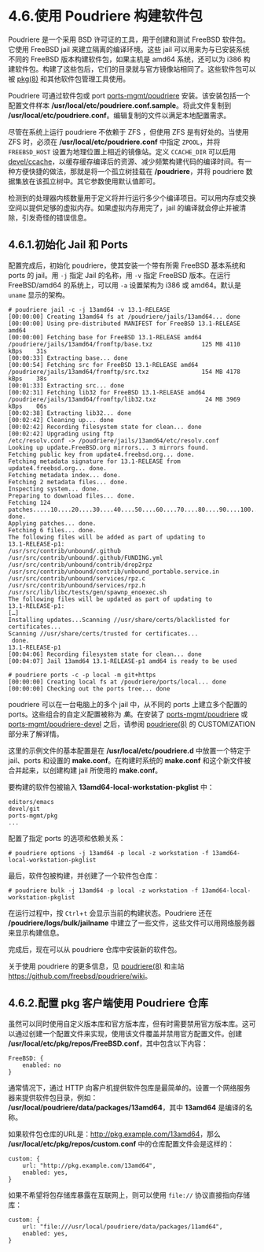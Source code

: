 # 4.6.使用 Poudriere 构建软件包

Poudriere 是一个采用 BSD 许可证的工具，用于创建和测试 FreeBSD 软件包。它使用 FreeBSD jail 来建立隔离的编译环境。这些 jail 可以用来为与已安装系统不同的 FreeBSD 版本构建软件包，如果主机是 amd64 系统，还可以为 i386 构建软件包。构建了这些包后，它们的目录就与官方镜像站相同了。这些软件包可以被 [pkg(8)](https://www.freebsd.org/cgi/man.cgi?query=pkg&sektion=8&format=html) 和其他软件包管理工具使用。

Poudriere 可通过软件包或 port [ports-mgmt/poudriere](https://cgit.freebsd.org/ports/tree/ports-mgmt/poudriere/pkg-descr) 安装。该安装包括一个配置文件样本  **/usr/local/etc/poudriere.conf.sample**。将此文件复制到 **/usr/local/etc/poudriere.conf**。编辑复制的文件以满足本地配置需求。

尽管在系统上运行 poudriere 不依赖于 ZFS ，但使用 ZFS 是有好处的。当使用 ZFS 时，必须在 **/usr/local/etc/poudriere.conf** 中指定 `ZPOOL`，并将 `FREEBSD_HOST` 设置为地理位置上相近的镜像站。定义 `CCACHE_DIR` 可以启用 [devel/ccache](https://cgit.freebsd.org/ports/tree/devel/ccache/pkg-descr)，以缓存缓存编译后的资源、减少频繁构建代码的编译时间。有一种方便快捷的做法，那就是将一个孤立树挂载在 **/poudriere**，并将 poudriere 数据集放在该孤立树中。其它参数使用默认值即可。

检测到的处理器内核数量用于定义将并行运行多少个编译项目。可以用内存或交换空间以提供足够的虚拟内存。如果虚拟内存用完了，jail 的编译就会停止并被清除，引发奇怪的错误信息。

##  4.6.1.初始化 Jail 和 Ports

配置完成后，初始化 poudriere，使其安装一个带有所需 FreeBSD 基本系统和 ports 的 jail。用 `-j` 指定 Jail 的名称，用 `-v` 指定 FreeBSD 版本。在运行 FreeBSD/amd64 的系统上，可以用 `-a` 设置架构为 i386 或 amd64。默认是 `uname` 显示的架构。

```
# poudriere jail -c -j 13amd64 -v 13.1-RELEASE
[00:00:00] Creating 13amd64 fs at /poudriere/jails/13amd64... done
[00:00:00] Using pre-distributed MANIFEST for FreeBSD 13.1-RELEASE amd64
[00:00:00] Fetching base for FreeBSD 13.1-RELEASE amd64
/poudriere/jails/13amd64/fromftp/base.txz              125 MB 4110 kBps    31s
[00:00:33] Extracting base... done
[00:00:54] Fetching src for FreeBSD 13.1-RELEASE amd64
/poudriere/jails/13amd64/fromftp/src.txz               154 MB 4178 kBps    38s
[00:01:33] Extracting src... done
[00:02:31] Fetching lib32 for FreeBSD 13.1-RELEASE amd64
/poudriere/jails/13amd64/fromftp/lib32.txz              24 MB 3969 kBps    06s
[00:02:38] Extracting lib32... done
[00:02:42] Cleaning up... done
[00:02:42] Recording filesystem state for clean... done
[00:02:42] Upgrading using ftp
/etc/resolv.conf -> /poudriere/jails/13amd64/etc/resolv.conf
Looking up update.FreeBSD.org mirrors... 3 mirrors found.
Fetching public key from update4.freebsd.org... done.
Fetching metadata signature for 13.1-RELEASE from update4.freebsd.org... done.
Fetching metadata index... done.
Fetching 2 metadata files... done.
Inspecting system... done.
Preparing to download files... done.
Fetching 124 patches.....10....20....30....40....50....60....70....80....90....100....110....120.. done.
Applying patches... done.
Fetching 6 files... done.
The following files will be added as part of updating to
13.1-RELEASE-p1:
/usr/src/contrib/unbound/.github
/usr/src/contrib/unbound/.github/FUNDING.yml
/usr/src/contrib/unbound/contrib/drop2rpz
/usr/src/contrib/unbound/contrib/unbound_portable.service.in
/usr/src/contrib/unbound/services/rpz.c
/usr/src/contrib/unbound/services/rpz.h
/usr/src/lib/libc/tests/gen/spawnp_enoexec.sh
The following files will be updated as part of updating to
13.1-RELEASE-p1:
[…]
Installing updates...Scanning //usr/share/certs/blacklisted for certificates...
Scanning //usr/share/certs/trusted for certificates...
 done.
13.1-RELEASE-p1
[00:04:06] Recording filesystem state for clean... done
[00:04:07] Jail 13amd64 13.1-RELEASE-p1 amd64 is ready to be used
```

```
# poudriere ports -c -p local -m git+https
[00:00:00] Creating local fs at /poudriere/ports/local... done
[00:00:00] Checking out the ports tree... done
```

poudriere 可以在一台电脑上的多个 jail 中，从不同的 ports 上建立多个配置的 ports。这些组合的自定义配置被称为 *集*。在安装了 [ports-mgmt/poudriere](https://cgit.freebsd.org/ports/tree/ports-mgmt/poudriere/pkg-descr) 或 [ports-mgmt/poudriere-devel](https://cgit.freebsd.org/ports/tree/ports-mgmt/poudriere-devel/pkg-descr) 之后，请参阅 [poudriere(8)](https://www.freebsd.org/cgi/man.cgi?query=poudriere&sektion=8&format=html) 的 CUSTOMIZATION 部分来了解详情。

这里的示例文件的基本配置是在 **/usr/local/etc/poudriere.d** 中放置一个特定于 jail、ports 和设置的 **make.conf**。在构建时系统的 **make.conf** 和这个新文件被合并起来，以创建构建 jail 所使用的 **make.conf**。

要构建的软件包被输入 **13amd64-local-workstation-pkglist** 中：

```
editors/emacs
devel/git
ports-mgmt/pkg
...
```

配置了指定 ports 的选项和依赖关系：

```
# poudriere options -j 13amd64 -p local -z workstation -f 13amd64-local-workstation-pkglist
```

最后，软件包被构建，并创建了一个软件包仓库：

```
# poudriere bulk -j 13amd64 -p local -z workstation -f 13amd64-local-workstation-pkglist
```

在运行过程中，按 `Ctrl`+`t` 会显示当前的构建状态。Poudriere 还在  **/poudriere/logs/bulk/jailname** 中建立了一些文件，这些文件可以用网络服务器来显示构建信息。

完成后，现在可以从 poudriere 仓库中安装新的软件包。

关于使用 poudriere 的更多信息，见 [poudriere(8)](https://www.freebsd.org/cgi/man.cgi?query=poudriere&sektion=8&format=html) 和主站 <https://github.com/freebsd/poudriere/wiki>。

## 4.6.2.配置 pkg 客户端使用 Poudriere 仓库

虽然可以同时使用自定义版本库和官方版本库，但有时需要禁用官方版本库。这可以通过创建一个配置文件来实现，使用该文件覆盖并禁用官方配置文件。创建 **/usr/local/etc/pkg/repos/FreeBSD.conf**，其中包含以下内容：

```
FreeBSD: {
	enabled: no
}
```

通常情况下，通过 HTTP 向客户机提供软件包库是最简单的。设置一个网络服务器来提供软件包目录，例如： **/usr/local/poudriere/data/packages/13amd64**，其中 **13amd64** 是编译的名称。

如果软件包仓库的URL是：<http://pkg.example.com/13amd64>，那么 **/usr/local/etc/pkg/repos/custom.conf** 中的仓库配置文件会是这样的：

```
custom: {
	url: "http://pkg.example.com/13amd64",
	enabled: yes,
}
```

如果不希望将包存储库暴露在互联网上，则可以使用 `file://` 协议直接指向存储库：

```
custom: {
	url: "file:///usr/local/poudriere/data/packages/11amd64",
	enabled: yes,
}
```
